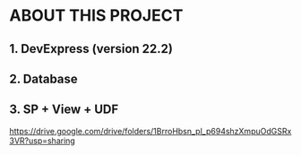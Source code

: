 # ABOUT THIS PROJECT
## 1. DevExpress (version 22.2)
## 2. Database

## 3. SP + View + UDF
https://drive.google.com/drive/folders/1BrroHbsn_pl_p694shzXmpuOdGSRx3VR?usp=sharing

